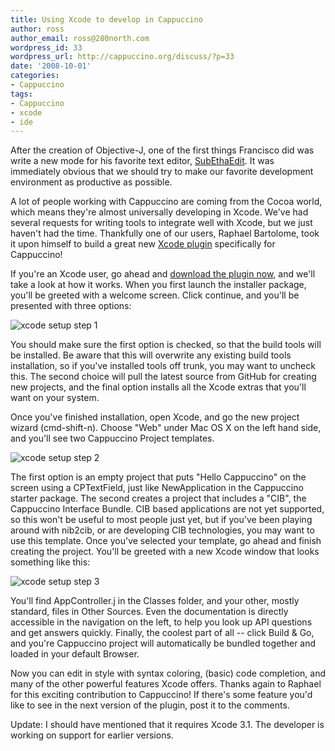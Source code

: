 ```yaml
---
title: Using Xcode to develop in Cappuccino
author: ross
author_email: ross@280north.com
wordpress_id: 33
wordpress_url: http://cappuccino.org/discuss/?p=33
date: '2008-10-01'
categories:
- Cappuccino
tags:
- Cappuccino
- xcode
- ide
---
```



After the creation of Objective-J, one of the first things Francisco did was write a new mode for his favorite text editor, [SubEthaEdit](http://codingmonkeys.de/subethaedit/index.html). It was immediately obvious that we should try to make our favorite development environment as productive as possible. 

A lot of people working with Cappuccino are coming from the Cocoa world, which means they're almost universally developing in Xcode. We've had several requests for writing tools to integrate well with Xcode, but we just haven't had the time. Thankfully one of our users, Raphael Bartolome, took it upon himself to build a great new [ Xcode plugin](/files/Cappuccino_Developer_Tools.pkg) specifically for Cappuccino! 

If you're an Xcode user, go ahead and [download the plugin now](/files/Cappuccino_Developer_Tools.pkg), and we'll take a look at how it works. When you first launch the installer package, you'll be greeted with a welcome screen. Click continue, and you'll be presented with three options:

![xcode setup step 1](/discuss/wp-content/uploads/xcode-step1.png)

You should make sure the first option is checked, so that the build tools will be installed. Be aware that this will overwrite any existing build tools installation, so if you've installed tools off trunk, you may want to uncheck this. The second choice will pull the latest source from GitHub for creating new projects, and the final option installs all the Xcode extras that you'll want on your system.

Once you've finished installation, open Xcode, and go the new project wizard (cmd-shift-n). Choose "Web" under Mac OS X on the left hand side, and you'll see two Cappuccino Project templates. 

![xcode setup step 2](/discuss/wp-content/uploads/xcode-step2.png)

The first option is an empty project that puts "Hello Cappuccino" on the screen using a CPTextField, just like NewApplication in the Cappuccino starter package. The second creates a project that includes a "CIB", the Cappuccino Interface Bundle. CIB based applications are not yet supported, so this won't be useful to most people just yet, but if you've been playing around with nib2cib, or are developing CIB technologies, you may want to use this template. Once you've selected your template, go ahead and finish creating the project. You'll be greeted with a new Xcode window that looks something like this:

![xcode setup step 3](/discuss/wp-content/uploads/xcode-step3.png)

You'll find AppController.j in the Classes folder, and your other, mostly standard, files in Other Sources. Even the documentation is directly accessible in the navigation on the left, to help you look up API questions and get answers quickly. Finally, the coolest part of all -- click Build & Go, and you're Cappuccino project will automatically be bundled together and loaded in your default Browser.

Now you can edit in style with syntax coloring, (basic) code completion, and many of the other powerful features Xcode offers. Thanks again to Raphael for this exciting contribution to Cappuccino! If there's some feature you'd like to see in the next version of the plugin, post it to the comments.

Update: I should have mentioned that it requires Xcode 3.1. The developer is working on support for earlier versions.



